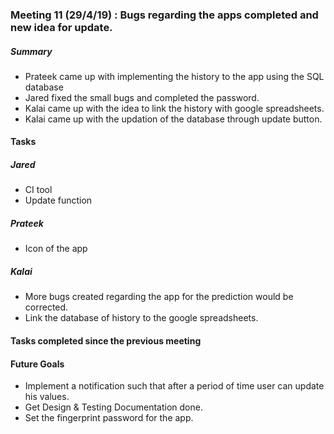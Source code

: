 ### Meeting 11 (29/4/19) : Bugs regarding the apps completed and  new idea for update.

##### Summary 
- Prateek came up with implementing the history to the app using the SQL database
- Jared fixed the small bugs and completed the password.
- Kalai came up with the idea to link the history with google spreadsheets.
- Kalai came up with the updation of the database through update button.

#### Tasks
##### Jared
- CI tool
- Update function
##### Prateek 
- Icon of the app
##### Kalai
- More bugs created regarding the app for the prediction would be corrected.
- Link the database of history to the google spreadsheets.

#### Tasks completed since the previous meeting

#### Future Goals
- Implement a notification such that after a period of time user can update his values.
- Get Design & Testing Documentation done.
- Set the fingerprint password for the app.
